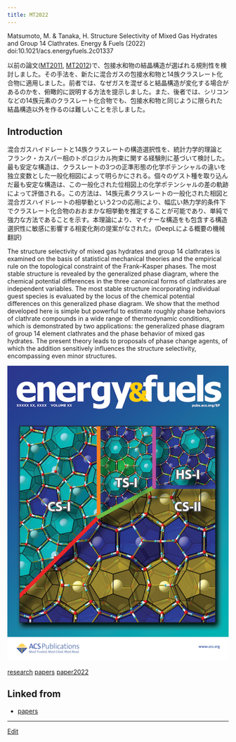 ```yaml
---
title: MT2022
---
```

Matsumoto, M. & Tanaka, H. Structure Selectivity of Mixed Gas Hydrates and Group 14 Clathrates. Energy & Fuels (2022) doi:10.1021/acs.energyfuels.2c01337

以前の論文([MT2011](/MT2011), [MT2012](/MT2012))で、包接水和物の結晶構造が選ばれる規則性を検討しました。その手法を、新たに混合ガスの包接水和物と14族クラスレート化合物に適用しました。前者では、なぜガスを混ぜると結晶構造が変化する場合があるのかを、俯瞰的に説明する方法を提示しました。また、後者では、シリコンなどの14族元素のクラスレート化合物でも、包接水和物と同じように限られた結晶構造以外を作るのは難しいことを示しました。


## Introduction

混合ガスハイドレートと14族クラスレートの構造選択性を、統計力学的理論とフランク・カスパー相のトポロジカル拘束に関する経験則に基づいて検討した。最も安定な構造は、クラスレートの3つの正準形態の化学ポテンシャルの違いを独立変数とした一般化相図によって明らかにされる。個々のゲスト種を取り込んだ最も安定な構造は、この一般化された位相図上の化学ポテンシャルの差の軌跡によって評価される。この方法は、14族元素クラスレートの一般化された相図と混合ガスハイドレートの相挙動という2つの応用により、幅広い熱力学的条件下でクラスレート化合物のおおまかな相挙動を推定することが可能であり、単純で強力な方法であることを示す。本理論により、マイナーな構造をも包含する構造選択性に敏感に影響する相変化剤の提案がなされた。(DeepLによる概要の機械翻訳)

The structure selectivity of mixed gas hydrates and group 14 clathrates is examined on the basis of statistical mechanical theories and the empirical rule on the topological constraint of the Frank–Kasper phases. The most stable structure is revealed by the generalized phase diagram, where the chemical potential differences in the three canonical forms of clathrates are independent variables. The most stable structure incorporating individual guest species is evaluated by the locus of the chemical potential differences on this generalized phase diagram. We show that the method developed here is simple but powerful to estimate roughly phase behaviors of clathrate compounds in a wide range of thermodynamic conditions, which is demonstrated by two applications: the generalized phase diagram of group 14 element clathrates and the phase behavior of mixed gas hydrates. The present theory leads to proposals of phase change agents, of which the addition sensitively influences the structure selectivity, encompassing even minor structures.

![cover](/img/ef2c01337_alt_cover.jpg)

[research](/research) [papers](/papers) [paper2022](/paper2022)


## Linked from

* [papers](/papers)


----

[Edit](https://github.com/vitroid/vitroid.github.io/edit/master/MD/MT2022.md)

